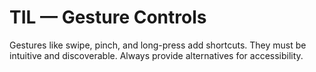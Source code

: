 # TIL — Gesture Controls

Gestures like swipe, pinch, and long-press add shortcuts.
They must be intuitive and discoverable.
Always provide alternatives for accessibility.
